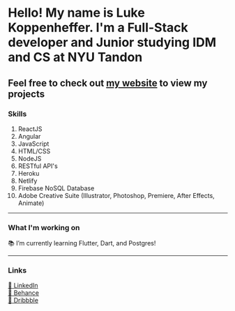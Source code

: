 <!--
**LukeKope/LukeKope** is a ✨ _special_ ✨ repository because its `README.md` (this file) appears on your GitHub profile.

Here are some ideas to get you started:
-->

# Hello! My name is Luke Koppenheffer. I'm a Full-Stack developer and Junior studying IDM and CS at NYU Tandon
## Feel free to check out [my website](https://lukekoppenheffer.myportfolio.com/) to view my projects

### Skills
1. ReactJS
2. Angular
3. JavaScript
4. HTML/CSS
5. NodeJS
6. RESTful API's
7. Heroku
8. Netlify
9. Firebase NoSQL Database
10. Adobe Creative Suite (Illustrator, Photoshop, Premiere, After Effects, Animate)
---

### What I'm working on  
📚 I’m currently learning Flutter, Dart, and Postgres!  

---
### Links
[👔 LinkedIn](https://www.linkedin.com/in/luke-koppenheffer/)  
[🎨 Behance](https://www.behance.net/luke_koppenheffer)  
[🏀 Dribbble](https://dribbble.com/luke_koppenheffer)


